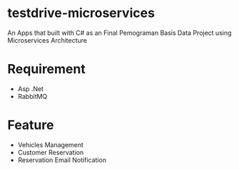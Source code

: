 # testdrive-microservices
An Apps that built with C# as an Final Pemograman Basis Data Project using Microservices Architecture

# Requirement
- Asp .Net
- RabbitMQ

# Feature
- Vehicles Management
- Customer Reservation
- Reservation Email Notification

